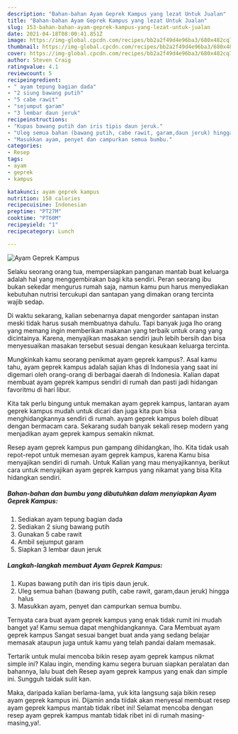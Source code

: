 ```yaml
---
description: "Bahan-bahan Ayam Geprek Kampus yang lezat Untuk Jualan"
title: "Bahan-bahan Ayam Geprek Kampus yang lezat Untuk Jualan"
slug: 153-bahan-bahan-ayam-geprek-kampus-yang-lezat-untuk-jualan
date: 2021-04-18T08:00:41.851Z
image: https://img-global.cpcdn.com/recipes/bb2a2f49d4e96ba3/680x482cq70/ayam-geprek-kampus-foto-resep-utama.jpg
thumbnail: https://img-global.cpcdn.com/recipes/bb2a2f49d4e96ba3/680x482cq70/ayam-geprek-kampus-foto-resep-utama.jpg
cover: https://img-global.cpcdn.com/recipes/bb2a2f49d4e96ba3/680x482cq70/ayam-geprek-kampus-foto-resep-utama.jpg
author: Steven Craig
ratingvalue: 4.1
reviewcount: 5
recipeingredient:
- " ayam tepung bagian dada"
- "2 siung bawang putih"
- "5 cabe rawit"
- "sejumput garam"
- "3 lembar daun jeruk"
recipeinstructions:
- "Kupas bawang putih dan iris tipis daun jeruk."
- "Uleg semua bahan (bawang putih, cabe rawit, garam,daun jeruk) hingga halus"
- "Masukkan ayam, penyet dan campurkan semua bumbu."
categories:
- Resep
tags:
- ayam
- geprek
- kampus

katakunci: ayam geprek kampus 
nutrition: 158 calories
recipecuisine: Indonesian
preptime: "PT27M"
cooktime: "PT60M"
recipeyield: "1"
recipecategory: Lunch

---
```



![Ayam Geprek Kampus](https://img-global.cpcdn.com/recipes/bb2a2f49d4e96ba3/680x482cq70/ayam-geprek-kampus-foto-resep-utama.jpg)

Selaku seorang orang tua, mempersiapkan panganan mantab buat keluarga adalah hal yang menggembirakan bagi kita sendiri. Peran seorang ibu bukan sekedar mengurus rumah saja, namun kamu pun harus menyediakan kebutuhan nutrisi tercukupi dan santapan yang dimakan orang tercinta wajib sedap.

Di waktu  sekarang, kalian sebenarnya dapat mengorder santapan instan meski tidak harus susah membuatnya dahulu. Tapi banyak juga lho orang yang memang ingin memberikan makanan yang terbaik untuk orang yang dicintainya. Karena, menyajikan masakan sendiri jauh lebih bersih dan bisa menyesuaikan masakan tersebut sesuai dengan kesukaan keluarga tercinta. 



Mungkinkah kamu seorang penikmat ayam geprek kampus?. Asal kamu tahu, ayam geprek kampus adalah sajian khas di Indonesia yang saat ini digemari oleh orang-orang di berbagai daerah di Indonesia. Kalian dapat membuat ayam geprek kampus sendiri di rumah dan pasti jadi hidangan favoritmu di hari libur.

Kita tak perlu bingung untuk memakan ayam geprek kampus, lantaran ayam geprek kampus mudah untuk dicari dan juga kita pun bisa menghidangkannya sendiri di rumah. ayam geprek kampus boleh dibuat dengan bermacam cara. Sekarang sudah banyak sekali resep modern yang menjadikan ayam geprek kampus semakin nikmat.

Resep ayam geprek kampus pun gampang dihidangkan, lho. Kita tidak usah repot-repot untuk memesan ayam geprek kampus, karena Kamu bisa menyajikan sendiri di rumah. Untuk Kalian yang mau menyajikannya, berikut cara untuk menyajikan ayam geprek kampus yang nikamat yang bisa Kita hidangkan sendiri.

<!--inarticleads1-->

##### Bahan-bahan dan bumbu yang dibutuhkan dalam menyiapkan Ayam Geprek Kampus:

1. Sediakan  ayam tepung bagian dada
1. Sediakan 2 siung bawang putih
1. Gunakan 5 cabe rawit
1. Ambil sejumput garam
1. Siapkan 3 lembar daun jeruk




<!--inarticleads2-->

##### Langkah-langkah membuat Ayam Geprek Kampus:

1. Kupas bawang putih dan iris tipis daun jeruk.
1. Uleg semua bahan (bawang putih, cabe rawit, garam,daun jeruk) hingga halus
1. Masukkan ayam, penyet dan campurkan semua bumbu.




Ternyata cara buat ayam geprek kampus yang enak tidak rumit ini mudah banget ya! Kamu semua dapat menghidangkannya. Cara Membuat ayam geprek kampus Sangat sesuai banget buat anda yang sedang belajar memasak ataupun juga untuk kamu yang telah pandai dalam memasak.

Tertarik untuk mulai mencoba bikin resep ayam geprek kampus nikmat simple ini? Kalau ingin, mending kamu segera buruan siapkan peralatan dan bahannya, lalu buat deh Resep ayam geprek kampus yang enak dan simple ini. Sungguh taidak sulit kan. 

Maka, daripada kalian berlama-lama, yuk kita langsung saja bikin resep ayam geprek kampus ini. Dijamin anda tiidak akan menyesal membuat resep ayam geprek kampus mantab tidak ribet ini! Selamat mencoba dengan resep ayam geprek kampus mantab tidak ribet ini di rumah masing-masing,ya!.

